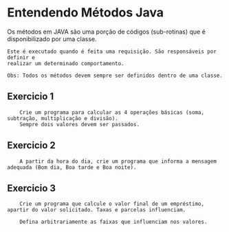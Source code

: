 <h1> Entendendo Métodos Java </h1>

<p> 
    Os métodos em JAVA são uma porção de códigos (sub-rotinas) que é disponibilizado
por uma classe.

    Este é executado quando é feita uma requisição. São responsáveis por definir e
    realizar um determinado comportamento.

    Obs: Todos os métodos devem sempre ser definidos dentro de uma classe.

</p>

<h2> Exercicio 1 </h2>

```shell
    Crie um programa para calcular as 4 operações básicas (soma, subtração, multiplicação e divisão).
    Sempre dois valores devem ser passados.
```

<h2> Exercicio 2 </h2>

```shell
    A partir da hora do dia, crie um programa que informa a mensagem adequada (Bom dia, Boa tarde e Boa noite).
```

<h2> Exercicio 3 </h2>

```shell
    Crie um programa que calcule o valor final de um empréstimo, apartir do valor solicitado. Taxas e parcelas influenciam.

    Defina arbitrariamente as faixas que influenciam nos valores.
```
